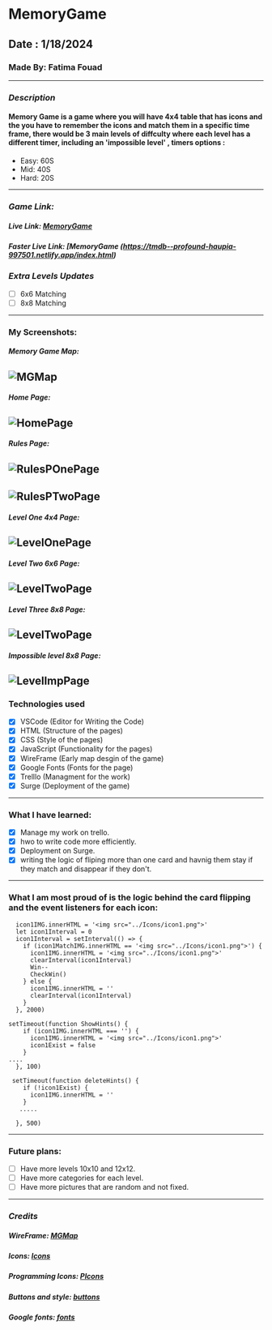 # MemoryGame

## Date : 1/18/2024

### Made By: Fatima Fouad

---

### **_Description_**

#### Memory Game is a game where you will have 4x4 table that has icons and the you have to remember the icons and match them in a specific time frame, there would be 3 main levels of diffculty where each level has a different timer, including an 'impossible level' , timers options :

- Easy: 60S
- Mid: 40S
- Hard: 20S

---

### **_Game Link:_**

##### Live Link: [MemoryGame](https://smemorygameffh.surge.sh)
##### Faster Live Link: [MemoryGame (https://tmdb--profound-haupia-997501.netlify.app/index.html)
### **_Extra Levels Updates_**

- [ ] 6x6 Matching
- [ ] 8x8 Matching

---

### My Screenshots:

##### Memory Game Map:

## ![MGMap](MemoryGameWireframeMap.png)

##### Home Page:

## ![HomePage](homePage.png)

##### Rules Page:

## ![RulesPOnePage](rulesPageP1.png)

## ![RulesPTwoPage](rulesPagep2.png)

##### Level One 4x4 Page:

## ![LevelOnePage](levelOne.png)

##### Level Two 6x6 Page:

## ![LevelTwoPage](levelTwo.png)

##### Level Three 8x8 Page:

## ![LevelTwoPage](levelThree.png)

##### Impossible level 8x8 Page:

## ![LevelImpPage](impLevel.png)

### Technologies used

- [x] VSCode (Editor for Writing the Code)
- [x] HTML (Structure of the pages)
- [x] CSS (Style of the pages)
- [x] JavaScript (Functionality for the pages)
- [x] WireFrame (Early map desgin of the game)
- [x] Google Fonts (Fonts for the page)
- [x] Trelllo (Managment for the work)
- [x] Surge (Deployment of the game)

---

### What I have learned:

- [x] Manage my work on trello.
- [x] hwo to write code more efficiently.
- [x] Deployment on Surge.
- [x] writing the logic of fliping more than one card and havnig them stay if they match and disappear if they don't.

---

### What I am most proud of is the logic behind the card flipping and the event listeners for each icon:

```
  icon1IMG.innerHTML = '<img src="../Icons/icon1.png">'
  let icon1Interval = 0
  icon1Interval = setInterval(() => {
    if (icon1MatchIMG.innerHTML == '<img src="../Icons/icon1.png">') {
      icon1IMG.innerHTML = '<img src="../Icons/icon1.png">'
      clearInterval(icon1Interval)
      Win--
      CheckWin()
    } else {
      icon1IMG.innerHTML = ''
      clearInterval(icon1Interval)
    }
  }, 2000)

```

```
setTimeout(function ShowHints() {
    if (icon1IMG.innerHTML === '') {
      icon1IMG.innerHTML = '<img src="../Icons/icon1.png">'
      icon1Exist = false
    }
....
  }, 100)

 setTimeout(function deleteHints() {
    if (!icon1Exist) {
      icon1IMG.innerHTML = ''
    }
   .....

  }, 500)
```

---

### Future plans:

- [ ] Have more levels 10x10 and 12x12.
- [ ] Have more categories for each level.
- [ ] Have more pictures that are random and not fixed.

---

### **_Credits_**

##### WireFrame: [MGMap](https://wireframe.cc/qBbFEG)

##### Icons: [Icons](https://icons8.com/icons)

##### Programming Icons: [PIcons](https://www.flaticon.com/search/2?word=coding)

##### Buttons and style: [buttons](https://uiverse.io/)

##### Google fonts: [fonts](https://fonts.google.com/)
